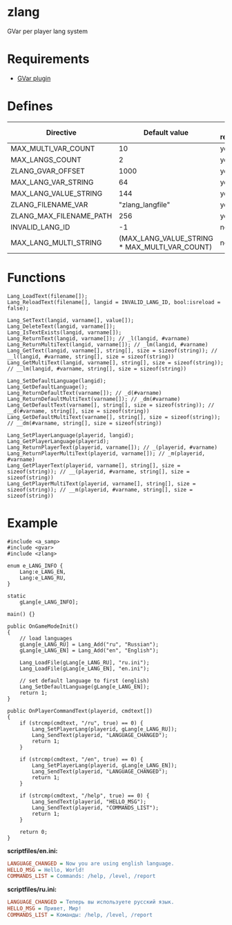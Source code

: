# zlang
GVar per player lang system

# Requirements
- [GVar plugin](https://github.com/samp-incognito/samp-gvar-plugin)

# Defines
Directive | Default value | Can be redefined
----------|---------------|------------
MAX_MULTI_VAR_COUNT | 10 | yes
MAX_LANGS_COUNT | 2 | yes
ZLANG_GVAR_OFFSET | 1000 | yes
MAX_LANG_VAR_STRING | 64 | yes
MAX_LANG_VALUE_STRING | 144 | yes
ZLANG_FILENAME_VAR | "zlang_langfile" | yes
ZLANG_MAX_FILENAME_PATH | 256 | yes
INVALID_LANG_ID | -1 | no
MAX_LANG_MULTI_STRING | (MAX_LANG_VALUE_STRING * MAX_MULTI_VAR_COUNT) | no

# Functions
```Pawn
Lang_LoadText(filename[]);
Lang_ReloadText(filename[], langid = INVALID_LANG_ID, bool:isreload = false);

Lang_SetText(langid, varname[], value[]);
Lang_DeleteText(langid, varname[]);
Lang_IsTextExists(langid, varname[]);
Lang_ReturnText(langid, varname[]); // _l(langid, #varname)
Lang_ReturnMultiText(langid, varname[]); // _lm(langid, #varname)
Lang_GetText(langid, varname[], string[], size = sizeof(string)); // __l(langid, #varname, string[], size = sizeof(string))
Lang_GetMultiText(langid, varname[], string[], size = sizeof(string)); // __lm(langid, #varname, string[], size = sizeof(string))

Lang_SetDefaultLanguage(langid);
Lang_GetDefaultLanguage();
Lang_ReturnDefaultText(varname[]); // _d(#varname)
Lang_ReturnDefaultMultiText(varname[]); // _dm(#varname)
Lang_GetDefaultText(varname[], string[], size = sizeof(string)); // __d(#varname, string[], size = sizeof(string))
Lang_GetDefaultMultiText(varname[], string[], size = sizeof(string)); // __dm(#varname, string[], size = sizeof(string))

Lang_SetPlayerLanguage(playerid, langid);
Lang_GetPlayerLanguage(playerid);
Lang_ReturnPlayerText(playerid, varname[]); // _(playerid, #varname)
Lang_ReturnPlayerMultiText(playerid, varname[]); // _m(playerid, #varname)
Lang_GetPlayerText(playerid, varname[], string[], size = sizeof(string)); // __(playerid, #varname, string[], size = sizeof(string))
Lang_GetPlayerMultiText(playerid, varname[], string[], size = sizeof(string)); // __m(playerid, #varname, string[], size = sizeof(string))
```

# Example
```Pawn
#include <a_samp>
#include <gvar>
#include <zlang>

enum e_LANG_INFO {
	Lang:e_LANG_EN,
	Lang:e_LANG_RU,
}

static
	gLang[e_LANG_INFO];

main() {}

public OnGameModeInit()
{
	// load languages
	gLang[e_LANG_RU] = Lang_Add("ru", "Russian");
	gLang[e_LANG_EN] = Lang_Add("en", "English");

	Lang_LoadFile(gLang[e_LANG_RU], "ru.ini");
	Lang_LoadFile(gLang[e_LANG_EN], "en.ini");

	// set default language to first (english)
	Lang_SetDefaultLanguage(gLang[e_LANG_EN]);
	return 1;
}

public OnPlayerCommandText(playerid, cmdtext[])
{
	if (strcmp(cmdtext, "/ru", true) == 0) {
		Lang_SetPlayerLang(playerid, gLang[e_LANG_RU]);
		Lang_SendText(playerid, "LANGUAGE_CHANGED");
		return 1;
	}

	if (strcmp(cmdtext, "/en", true) == 0) {
		Lang_SetPlayerLang(playerid, gLang[e_LANG_EN]);
		Lang_SendText(playerid, "LANGUAGE_CHANGED");
		return 1;
	}

	if (strcmp(cmdtext, "/help", true) == 0) {
		Lang_SendText(playerid, "HELLO_MSG");
		Lang_SendText(playerid, "COMMANDS_LIST");
		return 1;
	}

	return 0;
}
```

**scriptfiles/en.ini:**
```ini
LANGUAGE_CHANGED = Now you are using english language.
HELLO_MSG = Hello, World!
COMMANDS_LIST = Commands: /help, /level, /report
```

**scriptfiles/ru.ini:**
```ini
LANGUAGE_CHANGED = Теперь вы используете русский язык.
HELLO_MSG = Привет, Мир!
COMMANDS_LIST = Команды: /help, /level, /report
```
